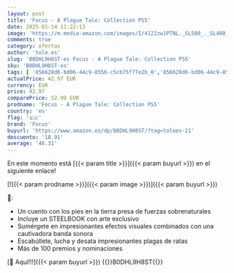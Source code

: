 ```yaml
---
layout: post
title: 'Focus - A Plague Tale: Collection PS5'
date: 2025-01-14 11:22:13
image: 'https://m.media-amazon.com/images/I/4122zw1PTNL._SL500_._SL400_.jpg'
comments: true
category: ofertas
author: 'tole.es'
slug: 'B0DHL9H8ST-es Focus - A Plague Tale: Collection PS5'
sku: 'B0DHL9H8ST-es'
tags: [ '856628d6-bd06-44c9-8556-c5cb75f77e2b_0','856628d6-bd06-44c9-8556-c5cb75f77e2b_2201','856628d6-bd06-44c9-8556-c5cb75f77e2b_3601','Arborist Merchandising Root','Hardware y juegos para PlayStation 5','Juegos para PlayStation 5','Preventa de Videojuegos','Self Service','Special Features Stores','Videojuegos','Videojuegos más esperados','focus','ps5','🇪🇸', ]
actualPrice: 42.97 EUR
currency: EUR
price: 42.97
comparePrice: 52.99 EUR
prodname: 'Focus - A Plague Tale: Collection PS5'
country: 'es'
flag: '🇪🇸'
brand: 'Focus'
buyurl: 'https://www.amazon.es/dp/B0DHL9H8ST/?tag=tolees-21'
descuento: '18.91'
average: '46.31'
---
```


En este momento está [{{< param title >}}]({{< param buyurl >}}) en el siguiente enlace!

[![{{< param prodname >}}]({{< param image >}})]({{< param buyurl >}})

🔎:

- Un cuento con los pies en la tierra presa de fuerzas sobrenaturales
- Incluye un STEELBOOK con arte exclusivo
- Sumérgete en impresionantes efectos visuales combinados con una cautivadora banda sonora
- Escabúllete, lucha y desata impresionantes plagas de ratas
- Más de 100 premios y nominaciones

[🛒 Aquí!!!]({{< param buyurl >}})
{{<world>}}B0DHL9H8ST{{</world>}}
